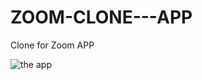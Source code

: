 # ZOOM-CLONE---APP
Clone for Zoom APP

![the app](https://github.com/walaazahran/ZOOM-CLONE---APP/blob/master/screencapture-shrouded-island-27425-herokuapp-4b5fa137-484f-484b-878c-ff0b5a40140c-2022-09-04-21_48_18.png)
